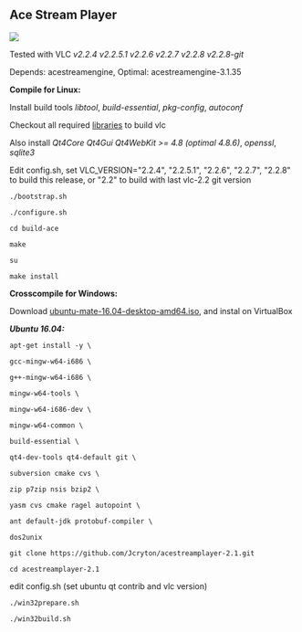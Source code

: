 Ace Stream Player
-----------------

![](https://o9.icdn.ru/j/jcryton/1/64283811AmG.jpg)

Tested with VLC *v2.2.4 v2.2.5.1 v2.2.6 v2.2.7 v2.2.8 v2.2.8-git*

Depends: acestreamengine,
Optimal: acestreamengine-3.1.35

**Compile for Linux:** 

Install build tools *libtool*, *build-essential*, *pkg-config*, *autoconf*

Checkout all required [libraries] to build vlc

Also install *Qt4Core Qt4Gui Qt4WebKit >= 4.8 (optimal 4.8.6)*, *openssl*, *sqlite3*

Edit config.sh, set VLC_VERSION="2.2.4", "2.2.5.1", "2.2.6", "2.2.7", "2.2.8"
to build this release, or "2.2" to build with last vlc-2.2 git version

`./bootstrap.sh`

`./configure.sh`

`cd build-ace`

`make`

`su`

`make install`


**Crosscompile for Windows:**

Download [ubuntu-mate-16.04-desktop-amd64.iso], and instal on VirtualBox


***Ubuntu 16.04:***

`apt-get install -y \`

`gcc-mingw-w64-i686 \`

`g++-mingw-w64-i686 \`

`mingw-w64-tools \`

`mingw-w64-i686-dev \`

`mingw-w64-common \`

`build-essential \`

`qt4-dev-tools qt4-default git \`

`subversion cmake cvs \`

`zip p7zip nsis bzip2 \`

`yasm cvs cmake ragel autopoint \`

`ant default-jdk protobuf-compiler \`

`dos2unix`

`git clone https://github.com/Jcryton/acestreamplayer-2.1.git`

`cd acestreamplayer-2.1`

edit config.sh (set ubuntu qt contrib and vlc version)

`./win32prepare.sh`

`./win32build.sh`

[libraries]:https://wiki.videolan.org/Contrib_Status/
[ubuntu-mate-16.04-desktop-amd64.iso]:https://mirror.yandex.ru/ubuntu-cdimage/ubuntu-mate/releases/16.04/release/ubuntu-mate-16.04-desktop-amd64.iso
